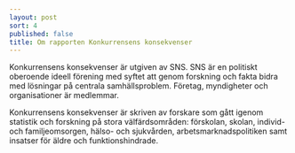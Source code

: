 ```yaml
---
layout: post
sort: 4
published: false
title: Om rapporten Konkurrensens konsekvenser
---
```

Konkurrensens konsekvenser är utgiven av SNS. SNS är en politiskt oberoende ideell förening med syftet att genom forskning och fakta bidra med lösningar på centrala samhällsproblem. Företag, myndigheter och organisationer är medlemmar. 

Konkurrensens konsekvenser är skriven av forskare som gått igenom statistik och forskning på stora välfärdsområden: förskolan, skolan, individ- och familjeomsorgen, hälso- och sjukvården, arbetsmarknadspolitiken samt insatser för äldre och funktionshindrade.